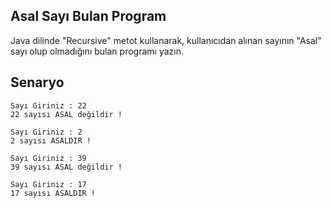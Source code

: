 Asal Sayı Bulan Program
-
Java dilinde "Recursive" metot kullanarak, kullanıcıdan alınan sayının "Asal" sayı olup olmadığını bulan programı yazın.

Senaryo
-
    Sayı Giriniz : 22
    22 sayısı ASAL değildir !
    
    Sayı Giriniz : 2
    2 sayısı ASALDIR !
    
    Sayı Giriniz : 39
    39 sayısı ASAL değildir !
    
    Sayı Giriniz : 17
    17 sayısı ASALDIR !

